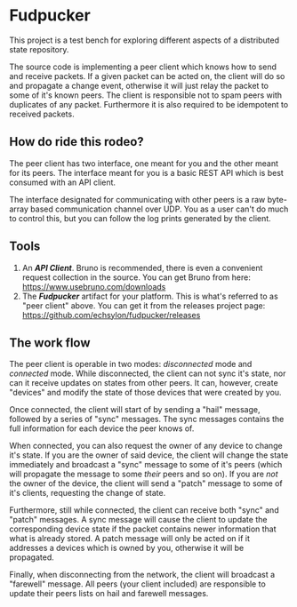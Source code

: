 # Fudpucker
This project is a test bench for exploring different aspects of a distributed state repository.

The source code is implementing a peer client which knows how to send and receive packets. If a given packet can be acted on, the client will do so and propagate a change event, otherwise it will just relay the packet to some of it's known peers. The client is responsible not to spam peers with duplicates of any packet. Furthermore it is also required to be idempotent to received packets.

## How do ride this rodeo?
The peer client has two interface, one meant for you and the other meant for its peers. The interface meant for you is a basic REST API which is best consumed with an API client.

The interface designated for communicating with other peers is a raw byte-array based communication channel over UDP. You as a user can't do much to control this, but you can follow the log prints generated by the client.

## Tools
1. An ***API Client***. Bruno is recommended, there is even a convenient request collection in the source. You can get Bruno from here: https://www.usebruno.com/downloads
1. The ***Fudpucker*** artifact for your platform. This is what's referred to as "peer client" above. You can get it from the releases project page: https://github.com/echsylon/fudpucker/releases

## The work flow

The peer client is operable in two modes: *disconnected* mode and *connected* mode. While disconnected, the client can not sync it's state, nor can it receive updates on states from other peers. It can, however, create "devices" and modify the state of those devices that were created by you.

Once connected, the client will start of by sending a "hail" message, followed by a series of "sync" messages. The sync messages contains the full information for each device the peer knows of.

When connected, you can also request the owner of any device to change it's state. If you are the owner of said device, the client will change the state immediately and broadcast a "sync" message to some of it's peers (which will propagate the message to some *their* peers and so on). If you are *not* the owner of the device, the client will send a "patch" message to some of it's clients, requesting the change of state.

Furthermore, still while connected, the client can receive both "sync" and "patch" messages. A sync message will cause the client to update the corresponding device state if the packet contains newer information that what is already stored. A patch message will only be acted on if it addresses a devices which is owned by you, otherwise it will be propagated.

Finally, when disconnecting from the network, the client will broadcast a "farewell" message. All peers (your client included) are responsible to update their peers lists on hail and farewell messages.
